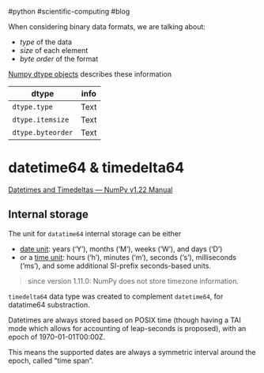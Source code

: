 #python 
#scientific-computing
#blog 

When considering binary data formats, we are talking about:  
  
* *type* of the data  
* *size* of each element  
* *byte order* of the format  
  
[Numpy dtype objects](https://numpy.org/doc/stable/reference/arrays.dtypes.html) describes these information  

| dtype             | info |
| ----------------- | ---- |
| `dtype.type`      | Text |
| `dtype.itemsize`  | Text |
| `dtype.byteorder` | Text |



# datetime64 & timedelta64

[Datetimes and Timedeltas — NumPy v1.22 Manual](https://numpy.org/doc/stable/reference/arrays.datetime.html)

## Internal storage

The unit for `datatime64` internal storage can be either 
- [date unit](https://numpy.org/doc/stable/reference/arrays.datetime.html#arrays-dtypes-dateunits):  years (‘Y’), months (‘M’), weeks (‘W’), and days (‘D’)
- or a [time unit](https://numpy.org/doc/stable/reference/arrays.datetime.html#arrays-dtypes-timeunits): hours (‘h’), minutes (‘m’), seconds (‘s’), milliseconds (‘ms’), and some additional SI-prefix seconds-based units.

> since version 1.11.0: NumPy does not store timezone information.

`timedelta64` data type was created to complement `datetime64`, for datatime64 substraction.

Datetimes are always stored based on POSIX time (though having a TAI mode which allows for accounting of leap-seconds is proposed), with an epoch of 1970-01-01T00:00Z.

This means the supported dates are always a symmetric interval around the epoch, called “time span”.

